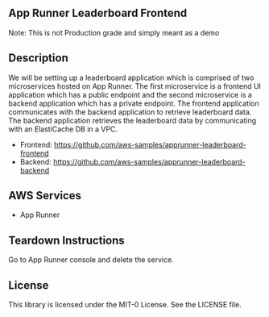 ## App Runner Leaderboard Frontend
Note: This is not Production grade and simply meant as a demo


## Description
We will be setting up a leaderboard application which is comprised of two microservices hosted on App Runner. The first microservice is a frontend UI application which has a public endpoint and the second microservice is a backend application which has a private endpoint. The frontend application communicates with the backend application to retrieve leaderboard data. The backend application retrieves the leaderboard data by communicating with an ElastiCache DB in a VPC.

* Frontend: https://github.com/aws-samples/apprunner-leaderboard-frontend
* Backend: https://github.com/aws-samples/apprunner-leaderboard-backend

## AWS Services
* App Runner

## Teardown Instructions
Go to App Runner console and delete the service.

## License

This library is licensed under the MIT-0 License. See the LICENSE file.

